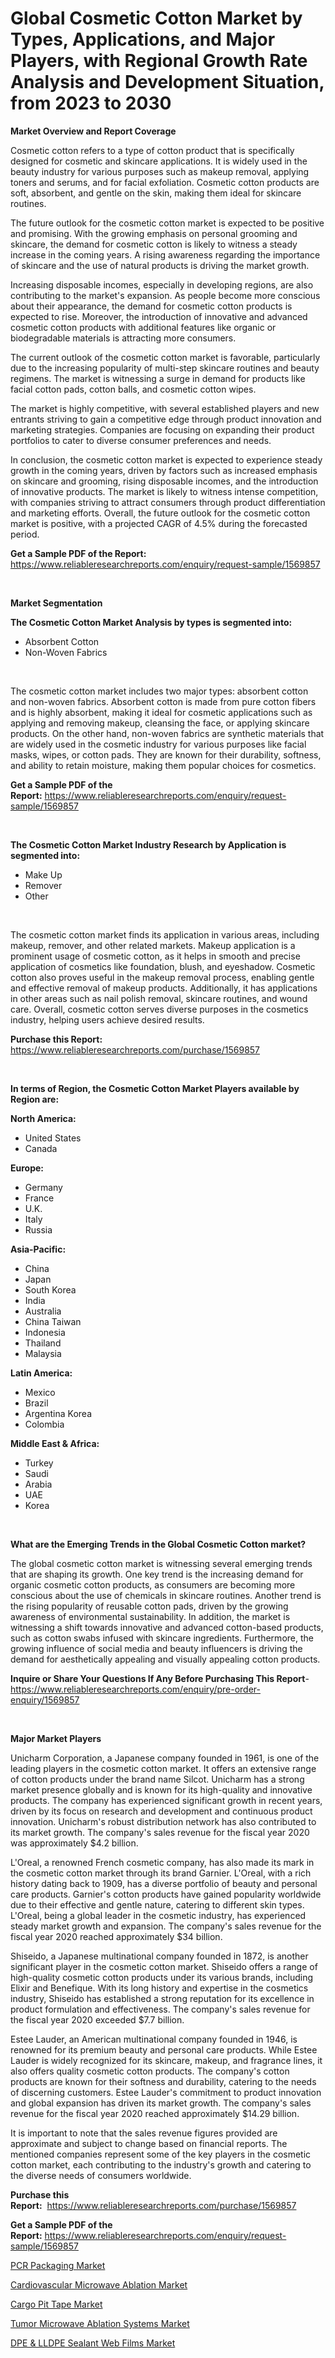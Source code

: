 <p><h1>Global Cosmetic Cotton Market by Types, Applications, and Major Players, with Regional Growth Rate Analysis and Development Situation, from 2023 to 2030</h1></p><p><strong>Market Overview and Report Coverage</strong></p>
<p><p>Cosmetic cotton refers to a type of cotton product that is specifically designed for cosmetic and skincare applications. It is widely used in the beauty industry for various purposes such as makeup removal, applying toners and serums, and for facial exfoliation. Cosmetic cotton products are soft, absorbent, and gentle on the skin, making them ideal for skincare routines.</p><p>The future outlook for the cosmetic cotton market is expected to be positive and promising. With the growing emphasis on personal grooming and skincare, the demand for cosmetic cotton is likely to witness a steady increase in the coming years. A rising awareness regarding the importance of skincare and the use of natural products is driving the market growth.</p><p>Increasing disposable incomes, especially in developing regions, are also contributing to the market's expansion. As people become more conscious about their appearance, the demand for cosmetic cotton products is expected to rise. Moreover, the introduction of innovative and advanced cosmetic cotton products with additional features like organic or biodegradable materials is attracting more consumers.</p><p>The current outlook of the cosmetic cotton market is favorable, particularly due to the increasing popularity of multi-step skincare routines and beauty regimens. The market is witnessing a surge in demand for products like facial cotton pads, cotton balls, and cosmetic cotton wipes.</p><p>The market is highly competitive, with several established players and new entrants striving to gain a competitive edge through product innovation and marketing strategies. Companies are focusing on expanding their product portfolios to cater to diverse consumer preferences and needs.</p><p>In conclusion, the cosmetic cotton market is expected to experience steady growth in the coming years, driven by factors such as increased emphasis on skincare and grooming, rising disposable incomes, and the introduction of innovative products. The market is likely to witness intense competition, with companies striving to attract consumers through product differentiation and marketing efforts. Overall, the future outlook for the cosmetic cotton market is positive, with a projected CAGR of 4.5% during the forecasted period.</p></p>
<p><strong>Get a Sample PDF of the Report:</strong> <a href="https://www.reliableresearchreports.com/enquiry/request-sample/1569857">https://www.reliableresearchreports.com/enquiry/request-sample/1569857</a></p>
<p>&nbsp;</p>
<p><strong>Market Segmentation</strong></p>
<p><strong>The Cosmetic Cotton Market Analysis by types is segmented into:</strong></p>
<p><ul><li>Absorbent Cotton</li><li>Non-Woven Fabrics</li></ul></p>
<p>&nbsp;</p>
<p><p>The cosmetic cotton market includes two major types: absorbent cotton and non-woven fabrics. Absorbent cotton is made from pure cotton fibers and is highly absorbent, making it ideal for cosmetic applications such as applying and removing makeup, cleansing the face, or applying skincare products. On the other hand, non-woven fabrics are synthetic materials that are widely used in the cosmetic industry for various purposes like facial masks, wipes, or cotton pads. They are known for their durability, softness, and ability to retain moisture, making them popular choices for cosmetics.</p></p>
<p><strong>Get a Sample PDF of the Report:</strong>&nbsp;<a href="https://www.reliableresearchreports.com/enquiry/request-sample/1569857">https://www.reliableresearchreports.com/enquiry/request-sample/1569857</a></p>
<p>&nbsp;</p>
<p><strong>The Cosmetic Cotton Market Industry Research by Application is segmented into:</strong></p>
<p><ul><li>Make Up</li><li>Remover</li><li>Other</li></ul></p>
<p>&nbsp;</p>
<p><p>The cosmetic cotton market finds its application in various areas, including makeup, remover, and other related markets. Makeup application is a prominent usage of cosmetic cotton, as it helps in smooth and precise application of cosmetics like foundation, blush, and eyeshadow. Cosmetic cotton also proves useful in the makeup removal process, enabling gentle and effective removal of makeup products. Additionally, it has applications in other areas such as nail polish removal, skincare routines, and wound care. Overall, cosmetic cotton serves diverse purposes in the cosmetics industry, helping users achieve desired results.</p></p>
<p><strong>Purchase this Report:</strong>&nbsp; <a href="https://www.reliableresearchreports.com/purchase/1569857">https://www.reliableresearchreports.com/purchase/1569857</a></p>
<p>&nbsp;</p>
<p><strong>In terms of Region, the Cosmetic Cotton Market Players available by Region are:</strong></p>
<p>
    <p> <strong> North America: </strong>
        <ul>
            <li>United States</li>
            <li>Canada</li>
        </ul>
        </p> 
    <p> <strong> Europe: </strong>
        <ul>
            <li>Germany</li>
            <li>France</li>
            <li>U.K.</li>
            <li>Italy</li>
            <li>Russia</li>
        </ul>
        </p> 
    <p> <strong> Asia-Pacific: </strong>
        <ul>
            <li>China</li>
            <li>Japan</li>
            <li>South Korea</li>
            <li>India</li>
            <li>Australia</li>
            <li>China Taiwan</li>
            <li>Indonesia</li>
            <li>Thailand</li>
            <li>Malaysia</li>
        </ul>
        </p> 
    <p> <strong> Latin America: </strong>
        <ul>
            <li>Mexico</li>
            <li>Brazil</li>
            <li>Argentina Korea</li>
            <li>Colombia</li>
        </ul>
        </p> 
    <p> <strong> Middle East & Africa: </strong>
        <ul>
            <li>Turkey</li>
            <li>Saudi</li>
            <li>Arabia</li>
            <li>UAE</li>
            <li>Korea</li>
        </ul>
    </p>
    </p>
<p>&nbsp;</p>
<p><strong>What are the Emerging Trends in the Global Cosmetic Cotton market?</strong></p>
<p><p>The global cosmetic cotton market is witnessing several emerging trends that are shaping its growth. One key trend is the increasing demand for organic cosmetic cotton products, as consumers are becoming more conscious about the use of chemicals in skincare routines. Another trend is the rising popularity of reusable cotton pads, driven by the growing awareness of environmental sustainability. In addition, the market is witnessing a shift towards innovative and advanced cotton-based products, such as cotton swabs infused with skincare ingredients. Furthermore, the growing influence of social media and beauty influencers is driving the demand for aesthetically appealing and visually appealing cotton products.</p></p>
<p><strong>Inquire or Share Your Questions If Any Before Purchasing This Report</strong>- <a href="https://www.reliableresearchreports.com/enquiry/pre-order-enquiry/1569857">https://www.reliableresearchreports.com/enquiry/pre-order-enquiry/1569857</a></p>
<p>&nbsp;</p>
<p><strong>Major Market Players</strong></p>
<p><p>Unicharm Corporation, a Japanese company founded in 1961, is one of the leading players in the cosmetic cotton market. It offers an extensive range of cotton products under the brand name Silcot. Unicharm has a strong market presence globally and is known for its high-quality and innovative products. The company has experienced significant growth in recent years, driven by its focus on research and development and continuous product innovation. Unicharm's robust distribution network has also contributed to its market growth. The company's sales revenue for the fiscal year 2020 was approximately $4.2 billion.</p><p>L'Oreal, a renowned French cosmetic company, has also made its mark in the cosmetic cotton market through its brand Garnier. L'Oreal, with a rich history dating back to 1909, has a diverse portfolio of beauty and personal care products. Garnier's cotton products have gained popularity worldwide due to their effective and gentle nature, catering to different skin types. L'Oreal, being a global leader in the cosmetic industry, has experienced steady market growth and expansion. The company's sales revenue for the fiscal year 2020 reached approximately $34 billion.</p><p>Shiseido, a Japanese multinational company founded in 1872, is another significant player in the cosmetic cotton market. Shiseido offers a range of high-quality cosmetic cotton products under its various brands, including Elixir and Benefique. With its long history and expertise in the cosmetics industry, Shiseido has established a strong reputation for its excellence in product formulation and effectiveness. The company's sales revenue for the fiscal year 2020 exceeded $7.7 billion.</p><p>Estee Lauder, an American multinational company founded in 1946, is renowned for its premium beauty and personal care products. While Estee Lauder is widely recognized for its skincare, makeup, and fragrance lines, it also offers quality cosmetic cotton products. The company's cotton products are known for their softness and durability, catering to the needs of discerning customers. Estee Lauder's commitment to product innovation and global expansion has driven its market growth. The company's sales revenue for the fiscal year 2020 reached approximately $14.29 billion.</p><p>It is important to note that the sales revenue figures provided are approximate and subject to change based on financial reports. The mentioned companies represent some of the key players in the cosmetic cotton market, each contributing to the industry's growth and catering to the diverse needs of consumers worldwide.</p></p>
<p><strong>Purchase this Report:</strong>&nbsp;&nbsp;<a href="https://www.reliableresearchreports.com/purchase/1569857">https://www.reliableresearchreports.com/purchase/1569857</a></p>
<p></p>
<p><strong>Get a Sample PDF of the Report:</strong>&nbsp;<a href="https://www.reliableresearchreports.com/enquiry/request-sample/1569857">https://www.reliableresearchreports.com/enquiry/request-sample/1569857</a></p>
<p><p><a href="https://www.linkedin.com/pulse/pcr-packaging-market-share-amp-new-trends-analysis-report-type/">PCR Packaging Market</a></p><p><a href="https://medium.com/@dorinaprifti56/cardiovascular-microwave-ablation-market-share-evolution-and-market-growth-trends-2023-2030-167809181732">Cardiovascular Microwave Ablation Market</a></p><p><a href="https://www.linkedin.com/pulse/cargo-pit-tape-market-research-report-unlocks-analysis/">Cargo Pit Tape Market</a></p><p><a href="https://medium.com/@albanamusaj1924/tumor-microwave-ablation-systems-market-furnishes-information-on-market-share-market-trends-and-9c779adb1acf">Tumor Microwave Ablation Systems Market</a></p><p><a href="https://www.linkedin.com/pulse/dpe-amp-lldpe-sealant-web-films-market-insights-players/">DPE & LLDPE Sealant Web Films Market</a></p></p>